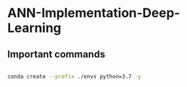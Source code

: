 # ANN-Implementation-Deep-Learning

## Important commands

``` bash

conda create --prefix ./envs python=3.7 -y

```